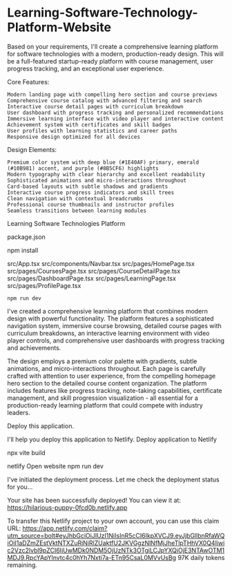 # Learning-Software-Technology-Platform-Website
Based on your requirements, I'll create a comprehensive learning platform for software technologies with a modern, production-ready design. This will be a full-featured startup-ready platform with course management, user progress tracking, and an exceptional user experience.

Core Features:

    Modern landing page with compelling hero section and course previews
    Comprehensive course catalog with advanced filtering and search
    Interactive course detail pages with curriculum breakdown
    User dashboard with progress tracking and personalized recommendations
    Immersive learning interface with video player and interactive content
    Achievement system with certificates and skill badges
    User profiles with learning statistics and career paths
    Responsive design optimized for all devices

Design Elements:

    Premium color system with deep blue (#1E40AF) primary, emerald (#10B981) accent, and purple (#8B5CF6) highlights
    Modern typography with clear hierarchy and excellent readability
    Sophisticated animations and micro-interactions throughout
    Card-based layouts with subtle shadows and gradients
    Interactive course progress indicators and skill trees
    Clean navigation with contextual breadcrumbs
    Professional course thumbnails and instructor profiles
    Seamless transitions between learning modules

Learning Software Technologies Platform

package.json

npm install

src/App.tsx
src/components/Navbar.tsx
src/pages/HomePage.tsx
src/pages/CoursesPage.tsx
src/pages/CourseDetailPage.tsx
src/pages/DashboardPage.tsx
src/pages/LearningPage.tsx
src/pages/ProfilePage.tsx

    npm run dev

I've created a comprehensive learning platform that combines modern design with powerful functionality. The platform features a sophisticated navigation system, immersive course browsing, detailed course pages with curriculum breakdowns, an interactive learning environment with video player controls, and comprehensive user dashboards with progress tracking and achievements.

The design employs a premium color palette with gradients, subtle animations, and micro-interactions throughout. Each page is carefully crafted with attention to user experience, from the compelling homepage hero section to the detailed course content organization. The platform includes features like progress tracking, note-taking capabilities, certificate management, and skill progression visualization - all essential for a production-ready learning platform that could compete with industry leaders.

Deploy this application.

I'll help you deploy this application to Netlify.
Deploy application to Netlify

npx vite build

netlify
Open website
 npm run dev

I've initiated the deployment process. Let me check the deployment status for you...

Your site has been successfully deployed! You can view it at: https://hilarious-puppy-0fcd0b.netlify.app

To transfer this Netlify project to your own account, you can use  this claim URL:
https://app.netlify.com/claim?utm_source=bolt#eyJhbGciOiJIUzI1NiIsInR5cCI6IkpXVCJ9.eyJjbGllbnRfaWQiOiI1aDZmZEstVktNTXZuRjNiRlZUaktfU2JKVGgzNlNfMjJheTlpTHhVX0Q4Iiwic2Vzc2lvbl9pZCI6IjUwMDk0NDM5OjUzNTk3OTgiLCJpYXQiOjE3NTAwOTM1MDJ9.RpcYApYlnvtc4c0hYh7Nxti7a-ETn95CsaL0MVvUsBg
97K daily tokens remaining.
